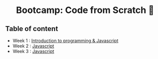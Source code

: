<h1 align="center">Bootcamp: Code from Scratch 🚀</h1>

## Table of content
- Week 1 : [Introduction to programming & Javascript](bootcamp/week01/)
- Week 2 : [Javascript](bootcamp/week02/)
- Week 3 : [Javascript](bootcamp/week03/)




